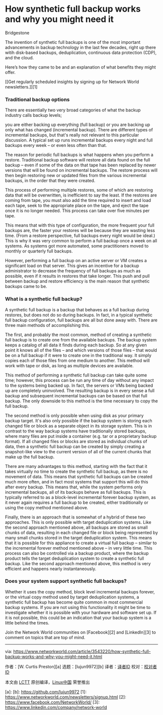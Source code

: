 [#]: collector: (lujun9972)
[#]: translator: ( )
[#]: reviewer: ( )
[#]: publisher: ( )
[#]: url: ( )
[#]: subject: (How synthetic full backup works and why you might need it)
[#]: via: (https://www.networkworld.com/article/3543220/how-synthetic-full-backup-works-and-why-you-might-need-it.html)
[#]: author: (W. Curtis Preston )

How synthetic full backup works and why you might need it
======

Bridgestone

The invention of synthetic full backups is one of the most important advancements in backup technology in the last few decades, right up there witih disk-based backups, deduplication, continuous data protection (CDP), and the cloud.

Here’s how they came to be and an explanation of what benefits they might offer.

[[Get regularly scheduled insights by signing up for Network World newsletters.]][1]

### Traditional backup options

There are essentially two very broad categories of what the backup industry calls backup levels;

you are either backing up everything (full backup) or you are backing up only what has changed (incremental backup). There are different types of incremental backups, but that's really not relevant to this particular discussion. A typical set up runs incremental backups every night and full backups every week – or even less often than that.

The reason for periodic full backups is what happens when you perform a restore. Traditional backup software will restore all data found on the full backup – even if some of the data on that tape has been replaced by newer versions that will be found on incremental backups. The restore process will then begin restoring new or updated files from the various incremental backups, in the order that they were created.

This process of performing multiple restores, some of which are restoring data that will be overwritten, is inefficient to say the least. If the restores are coming from tape, you must also add the time required to insert and load each tape, seek to the appropriate place on the tape, and eject the tape once it is no longer needed. This process can take over five minutes per tape.

This means that with this type of configuration, the more frequent your full backups are, the faster your restores will be because they are wasting less time. (From a restore perspective, full backups every night would be ideal.) This is why it was very common to perform a full backup once a week on all systems. As systems got more automated, some practitioners moved to monthly or quarterly full backups.

However, performing a full backup on an active server or VM creates a significant load on that server. This gives an incentive for a backup administrator to decrease the frequency of full backups as much as possible, even if it results in restores that take longer. This push and pull between backup and restore efficiency is the main reason that synthetic backups came to be.

### What is a synthetic full backup?

A synthetic full backup is a backup that behaves as a full backup during restores, but does not do so during backups. In fact, in a typical synthetic full backup configuration, full backups are all but done away with. There are three main methods of accomplishing this.

The first, and probably the most common, method of creating a synthetic full backup is to create one from the available backups. The backup system keeps a catalog of all data it finds during each backup. So at any given point it knows all of the files – and which versions of those files – that would be on a full backup if it were to create one in the traditional way. It simply copies each of those files from one medium to another. This method will work with tape or disk, as long as multiple devices are available.

This method of performing a synthetic full backup can take quite some time; however, this process can be run any time of day without any impact to the systems being backed up. In fact, the servers or VMs being backed up are completely uninvolved. The resulting backup is in every sense a full backup and subsequent incremental backups can be based on that full backup. The only downside to this method is the time necessary to copy the full backup.

The second method is only possible when using disk as your primary backup target. It's also only possible if the backup system is storing each changed file or block as a separate object in its storage system. This is in contrast to the way backup systems have traditionally stored backups, where many files are put inside a container (e.g. tar or a proprietary backup format). If all changed files or blocks are stored as individual chunks of data, then a synthetic full backup can be created by simply creating a snapshot-like view to the current version of all of the current chunks that make up the full backup.

There are many advantages to this method, starting with the fact that it takes virtually no time to create the synthetic full backup, as there is no movement of data. This means that synthetic full backups can be created much more often, and in fact most systems that support this will do this after every backup. This means that, while the system performs only incremental backups, all of its backups behave as full backups. This is typically referred to as a block-level incremental forever backup system, as it never again requires a full backup to be created, either traditionally or using the copy method mentioned above.

Finally, there is an approach that is somewhat of a hybrid of these two approaches. This is only possible with target deduplication systems. Like the second approach mentioned above, all backups are stored as small chunks of data, resulting in each changed file or block being represented by many small chunks stored in the target deduplication system. This means that it is possible for this appliance to create a virtual full backup – similar to the incremental forever method mentioned above – in very little time. This process can also be controlled via a backup product, where the backup product tells the target deduplication system to create a synthetic full backup. Like the second approach mentioned above, this method is very efficient and happens nearly instantaneously.

### Does your system support synthetic full backups?

Whether it uses the copy method, block level incremental backups forever, or the virtual copy method used by target deduplication systems, a synthetic full backup has become quite common in most commercial backup systems. If you are not using this functionality it might be time to investigate whether it is possible with your hardware and software set up. If it is not possible, this could be an indication that your backup system is a little behind the times.

Join the Network World communities on [Facebook][2] and [LinkedIn][3] to comment on topics that are top of mind.

--------------------------------------------------------------------------------

via: https://www.networkworld.com/article/3543220/how-synthetic-full-backup-works-and-why-you-might-need-it.html

作者：[W. Curtis Preston][a]
选题：[lujun9972][b]
译者：[译者ID](https://github.com/译者ID)
校对：[校对者ID](https://github.com/校对者ID)

本文由 [LCTT](https://github.com/LCTT/TranslateProject) 原创编译，[Linux中国](https://linux.cn/) 荣誉推出

[a]: 
[b]: https://github.com/lujun9972
[1]: https://www.networkworld.com/newsletters/signup.html
[2]: https://www.facebook.com/NetworkWorld/
[3]: https://www.linkedin.com/company/network-world
